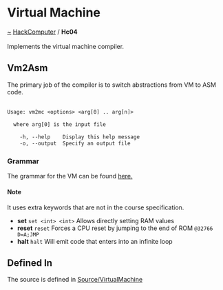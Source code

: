 <a id="virtual-machine"></a>
<h1>Virtual Machine</h1>
<a id="a01567"></a>
<a href="https://github.com/CharlesCarley/HackComputer#~">~</a>
<a href="index.md#index">HackComputer</a>
<span class="inline-text">/</span>
<span class="bold-text"><b>Hc04</b></span>
<br/>
<br/>
<span class="inline-text">Implements the virtual machine compiler.</span>
<br/>
<a id="a01567_1hc04svm2asm"></a>
<a id="vm2asm"></a>
<h2>Vm2Asm</h2>
<span class="inline-text">The primary job of the compiler is to switch abstractions from VM to ASM code.</span>
<br/>
<br/>

```txt
Usage: vm2mc <options> <arg[0] .. arg[n]>

  where arg[0] is the input file
  
    -h, --help    Display this help message
    -o, --output  Specify an output file
```
<a id="a01567_1hc04grammar"></a>
<a id="grammar"></a>
<h3>Grammar</h3>
<span class="inline-text">The grammar for the VM can be found </span>
<a href="../../Source/VirtualMachine/VM.grm#here.">here.</a>
<a id="a01567_1hc04grammarnotes"></a>
<a id="note"></a>
<h4>Note</h4>
<span class="inline-text">It uses extra keywords that are not in the course specification.</span>
<ul>
<li><span class="bold-text"><b>set</b></span>
<code class="typewriter">set &lt;int&gt; &lt;int&gt;</code>
<span class="inline-text"> Allows directly setting RAM values</span>
</li>
<li><span class="bold-text"><b>reset</b></span>
<code class="typewriter">reset</code>
<span class="inline-text"> Forces a CPU reset by jumping to the end of ROM </span>
<code class="typewriter">@32766 D=A;JMP</code>
</li>
<li><span class="bold-text"><b>halt</b></span>
<code class="typewriter">halt</code>
<span class="inline-text"> Will emit code that enters into an infinite loop</span>
</li>
</ul>
<a id="a01567_1hc04defined"></a>
<a id="defined-in"></a>
<h2>Defined In</h2>
<span class="inline-text">The source is defined in </span>
<a href="../../Source/VirtualMachine/#source-virtualmachine">Source/VirtualMachine</a>
</div>
</div>
</body>
</html>
